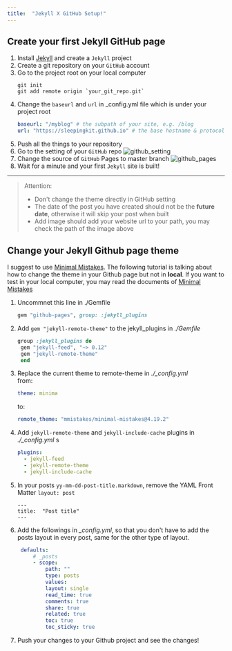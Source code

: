 ```yaml
---
title:  "Jekyll X GitHub Setup!"
---
```

## Create your first Jekyll GitHub page  
1. Install [Jekyll](https://jekyllrb.com/) and create a `Jekyll` project
2. Create a git repository on your `GitHub` account
3. Go to the project root on your local computer
    ``` shell
    git init
    git add remote origin `your_git_repo.git`  
    ```
4. Change the `baseurl` and `url` in _config.yml file which is under your project root  
    ``` yml
    baseurl: "/myblog" # the subpath of your site, e.g. /blog  
    url: "https://sleepingkit.github.io" # the base hostname & protocol for your site, e.g. http://example.com  
    ```
5. Push all the things to your repository
6. Go to the setting of your `GitHub` repo
    ![github_setting](https://sleepingkit.github.io/myblog/assets/github_setting.png)
7. Change the source of `GitHub` Pages to master branch
    ![github_pages](https://sleepingkit.github.io/myblog/assets/github_pages.png)
8. Wait for a minute and your first `Jekyll` site is built!  

---

> Attention:  
> * Don't change the theme directly in GitHub setting
> * The date of the post you have created should not be the **future date**, otherwise it will skip your post when built
> * Add image should add your website url to your path, you may check the path of the image above

## Change your Jekyll Github page theme  

I suggest to use [Minimal Mistakes]. The following tutorial is talking about how to change the theme in your Github page but not in **local**. If you want to test in your local computer, you may read the documents of [Minimal Mistakes] 

1. Uncommnet this line in ./Gemfile  
   ``` ruby
   gem "github-pages", group: :jekyll_plugins
   ```
2. Add `gem "jekyll-remote-theme"` to the jekyll_plugins in *./Gemfile*  
   ``` ruby
   group :jekyll_plugins do
    gem "jekyll-feed", "~> 0.12"
    gem "jekyll-remote-theme"
    end
   ```
3. Replace the current theme to remote-theme in *./_config.yml*  
   from:  
   ``` yml
   theme: minima
   ```
   to:  
   ``` yml
   remote_theme: "mmistakes/minimal-mistakes@4.19.2"
   ```
4. Add `jekyll-remote-theme` and `jekyll-include-cache` plugins in *./_config.yml*  s
   ``` yml
   plugins:
     - jekyll-feed
     - jekyll-remote-theme
     - jekyll-include-cache
   ```
5. In your posts `yy-mm-dd-post-title.markdown`, remove the YAML Front Matter `layout: post`  
    ```
    ---
    title:  "Post title"
    ---
    ```
6. Add the followings in *_config.yml*, so that you don't have to add the posts layout in every post, same for the other type of layout.  
   ``` yml
    defaults:
        # _posts
        - scope:
            path: ""
            type: posts
            values:
            layout: single
            read_time: true
            comments: true
            share: true
            related: true
            toc: true
            toc_sticky: true
   ```
7. Push your changes to your Github project and see the changes!

[Minimal Mistakes]: https://mmistakes.github.io/minimal-mistakes/docs/quick-start-guide/
